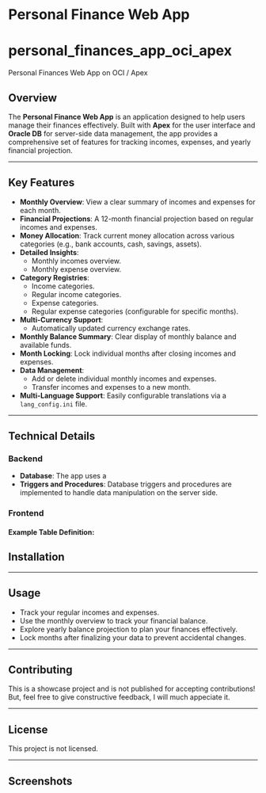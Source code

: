 # Personal Finance Web App
# personal_finances_app_oci_apex
Personal Finances Web App on OCI / Apex



## Overview
The **Personal Finance Web App** is an application designed to help users manage their finances effectively. Built with **Apex** for the user interface and **Oracle DB** for server-side data management, the app provides a comprehensive set of features for tracking incomes, expenses, and yearly financial projection. 


---

## Key Features
- **Monthly Overview**: View a clear summary of incomes and expenses for each month.
- **Financial Projections**: A 12-month financial projection based on regular incomes and expenses.
- **Money Allocation**: Track current money allocation across various categories (e.g., bank accounts, cash, savings, assets).
- **Detailed Insights**:
  - Monthly incomes overview.
  - Monthly expense overview.
- **Category Registries**:
  - Income categories.
  - Regular income categories.
  - Expense categories.
  - Regular expense categories (configurable for specific months).
- **Multi-Currency Support**:
  - Automatically updated currency exchange rates.
- **Monthly Balance Summary**: Clear display of monthly balance and available funds.
- **Month Locking**: Lock individual months after closing incomes and expenses.
- **Data Management**:
  - Add or delete individual monthly incomes and expenses.
  - Transfer incomes and expenses to a new month.
- **Multi-Language Support**: Easily configurable translations via a `lang_config.ini` file.

---

## Technical Details
### Backend
- **Database**: The app uses a
- **Triggers and Procedures**: Database triggers and procedures are implemented to handle data manipulation on the server side.

### Frontend


#### Example Table Definition:


## Installation


---

## Usage
- Track your regular incomes and expenses.
- Use the monthly overview to track your financial balance.
- Explore yearly balance projection to plan your finances effectively.
- Lock months after finalizing your data to prevent accidental changes.

---

## Contributing
This is a showcase project and is not published for accepting contributions! But, feel free to give constructive feedback, I will much appeciate it.

---

## License
This project is not licensed.

---

## Screenshots


